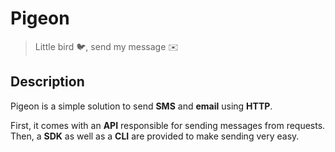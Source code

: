 # Pigeon

> Little bird 🐦, send my message ✉️

## Description

Pigeon is a simple solution to send **SMS** and **email** using **HTTP**.

First, it comes with an **API** responsible for sending messages from requests. Then, a **SDK** as well as a **CLI** are provided to make sending very easy.
